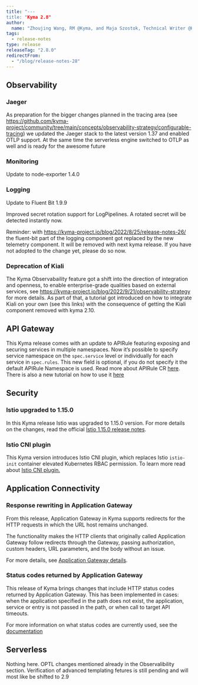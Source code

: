 ```yaml
---
title: "---
title: "Kyma 2.8"
author:
  name: "Zhoujing Wang, RM @Kyma, and Maja Szostok, Technical Writer @Kyma"
tags:
  - release-notes 
type: release 
releaseTag: "2.8.0"
redirectFrom:
  - "/blog/release-notes-28"
---
```


## Observability 

 

### Jaeger 

 

As preparation for the bigger changes planned in the tracing area (see https://github.com/kyma-project/community/tree/main/concepts/observability-strategy/configurable-tracing) we updated the Jaeger stack to the latest version 1.37 and enabled OTLP support. At the same time the serverless engine switched to OTLP as well and is ready for the awesome future 

 

### Monitoring 

 

Update to node-exporter 1.4.0 

 

### Logging 

 

Update to Fluent Bit 1.9.9 

 

Improved secret rotation support for LogPipelines. A rotated secret will be detected instantly now. 

 

Reminder: with https://kyma-project.io/blog/2022/8/25/release-notes-26/ the fluent-bit part of the logging component got replaced by the new telemetry component. It will be removed with next kyma release. If you have not adopted to the change yet, please do so now. 

 

### Deprecation of Kiali 

 

The Kyma Observabaility feature got a shift into the direction of integration and openness, to enable enterprise-grade qualities based on external services, see https://kyma-project.io/blog/2022/9/21/observability-strategy for more details. As part of that, a tutorial got introduced on how to integrate Kiali on your own (see this links) with the consequence of getting the Kiali component removed with kyma 2.10.  

 

## API Gateway 
 
This Kyma release comes with an update to APIRule featuring exposing and securing services in multiple namespaces. Now it’s possible to specify service namespace on the `spec.service` level or individually for each service in `spec.rules`. This new field is optional, if you do not specify it the default APIRule Namespace is used. Read more about APIRule CR [here](https://kyma-project.io/docs/kyma/latest/05-technical-reference/00-custom-resources/apix-01-apirule). There is also a new tutorial on how to use it [here](https://kyma-project.io/docs/kyma/latest/03-tutorials/00-api-exposure/apix-09-expose-workloads-multiple-namespaces/) 
 
## Security  

 

### Istio upgraded to 1.15.0 
 

In this Kyma release Istio was upgraded to 1.15.0 version. For more details on the changes, read the official [Istio 1.15.0 release notes](https://istio.io/latest/news/releases/1.15.x/announcing-1.15.0/). 

 

### Istio CNI plugin 

 

This Kyma version introduces Istio CNI plugin, which replaces Istio `istio-init` container elevated Kubernetes RBAC permission. To learn more read about [Istio CNI plugin.](https://istio.io/latest/docs/setup/additional-setup/cni/) 

 

 

## Application Connectivity 

 

### Response rewriting in Application Gateway  

 

From this release, Application Gateway in Kyma supports redirects for the HTTP requests in which the URL host remains unchanged.  

The functionality makes the HTTP clients that originally called Application Gateway follow redirects through the Gateway, passing authorization, custom headers, URL parameters, and the body without an issue. 

For more details, see [Application Gateway details](https://kyma-project.io/docs/kyma/main/05-technical-reference/ac-01-application-gateway-details/).  

 

### Status codes returned by Application Gateway  

 
This release of Kyma brings changes that include HTTP status codes returned by Application Gateway. This has been implemented in cases: when the application specified in the path does not exist, the application, service or entry is not passed in the path, or when call to target API timeouts.  
 
For more information on what status codes are currently used, see the [documentation](https://github.com/kyma-project/kyma/blob/main/components/central-application-gateway/README.md)  

 

## Serverless 
 
Nothing here. OPTL changes mentioned already in the Observalibility section. 
Verification of advanced templating fetures is still pending and will most like be shifted to 2.9 
